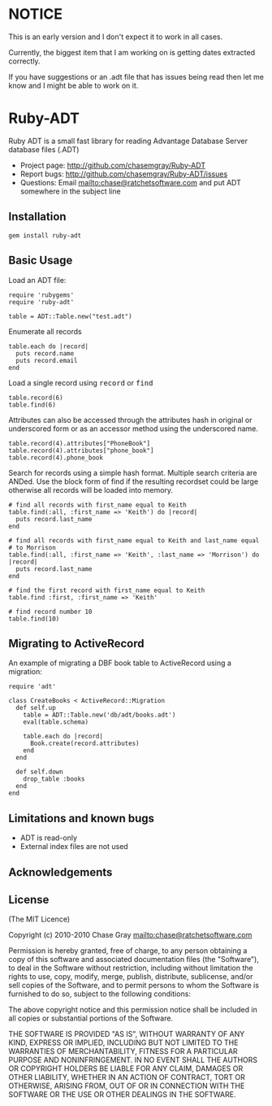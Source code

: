 # NOTICE
This is an early version and I don't expect it to work in all cases.

Currently, the biggest item that I am working on is getting dates extracted correctly.

If you have suggestions or an .adt file that has issues being read then let me know and I might be able to work on it.

# Ruby-ADT

Ruby ADT is a small fast library for reading Advantage Database Server database files (.ADT)

* Project page: <http://github.com/chasemgray/Ruby-ADT>
* Report bugs: <http://github.com/chasemgray/Ruby-ADT/issues>
* Questions: Email <mailto:chase@ratchetsoftware.com> and put ADT somewhere in the subject line

## Installation
  
    gem install ruby-adt
  
## Basic Usage

Load an ADT file:

    require 'rubygems'
    require 'ruby-adt'

    table = ADT::Table.new("test.adt")

Enumerate all records

    table.each do |record|
      puts record.name
      puts record.email
    end
    
Load a single record using <tt>record</tt> or <tt>find</tt>

    table.record(6)
    table.find(6)

Attributes can also be accessed through the attributes hash in original or
underscored form or as an accessor method using the underscored name.

    table.record(4).attributes["PhoneBook"]
    table.record(4).attributes["phone_book"]
    table.record(4).phone_book
  
Search for records using a simple hash format.  Multiple search criteria are
ANDed. Use the block form of find if the resulting recordset could be large
otherwise all records will be loaded into memory.
    
    # find all records with first_name equal to Keith
    table.find(:all, :first_name => 'Keith') do |record|
      puts record.last_name
    end
    
    # find all records with first_name equal to Keith and last_name equal
    # to Morrison
    table.find(:all, :first_name => 'Keith', :last_name => 'Morrison') do |record|
      puts record.last_name
    end
    
    # find the first record with first_name equal to Keith
    table.find :first, :first_name => 'Keith'
    
    # find record number 10
    table.find(10)
  
## Migrating to ActiveRecord

An example of migrating a DBF book table to ActiveRecord using a migration:

    require 'adt'

    class CreateBooks < ActiveRecord::Migration
      def self.up
        table = ADT::Table.new('db/adt/books.adt')
        eval(table.schema)

        table.each do |record|
          Book.create(record.attributes)
        end
      end

      def self.down
        drop_table :books
      end
    end
  
## Limitations and known bugs
  
* ADT is read-only
* External index files are not used

## Acknowledgements 


## License

(The MIT Licence)

Copyright (c) 2010-2010 Chase Gray <mailto:chase@ratchetsoftware.com>

Permission is hereby granted, free of charge, to any person
obtaining a copy of this software and associated documentation
files (the "Software"), to deal in the Software without
restriction, including without limitation the rights to use,
copy, modify, merge, publish, distribute, sublicense, and/or sell
copies of the Software, and to permit persons to whom the
Software is furnished to do so, subject to the following
conditions:

The above copyright notice and this permission notice shall be
included in all copies or substantial portions of the Software.

THE SOFTWARE IS PROVIDED "AS IS", WITHOUT WARRANTY OF ANY KIND,
EXPRESS OR IMPLIED, INCLUDING BUT NOT LIMITED TO THE WARRANTIES
OF MERCHANTABILITY, FITNESS FOR A PARTICULAR PURPOSE AND
NONINFRINGEMENT. IN NO EVENT SHALL THE AUTHORS OR COPYRIGHT
HOLDERS BE LIABLE FOR ANY CLAIM, DAMAGES OR OTHER LIABILITY,
WHETHER IN AN ACTION OF CONTRACT, TORT OR OTHERWISE, ARISING
FROM, OUT OF OR IN CONNECTION WITH THE SOFTWARE OR THE USE OR
OTHER DEALINGS IN THE SOFTWARE.
